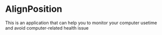 # AlignPosition
This is an application that can help you to monitor your computer usetime and avoid computer-related health issue
